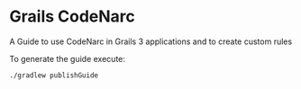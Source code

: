 # Grails CodeNarc

A Guide to use CodeNarc in Grails 3 applications and to create custom rules

To generate the guide execute: 

```
./gradlew publishGuide
```